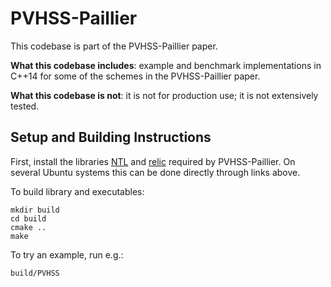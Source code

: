 # PVHSS-Paillier

This codebase is part of the PVHSS-Paillier paper.

**What this codebase includes**: example and benchmark implementations in C++14 for some of the schemes in the PVHSS-Paillier paper.

**What this codebase is not**: it is not for production use; it is not extensively tested.

## Setup and Building Instructions

First, install the libraries [NTL](https://libntl.org/doc/tour-unix.html) and [relic](https://github.com/relic-toolkit/relic/wiki/Building) required by PVHSS-Paillier. On several Ubuntu systems this can be done directly through links above.

To build library and executables:
```shell
mkdir build
cd build
cmake ..
make
```

To try an example, run e.g.:
```shell
build/PVHSS
```
